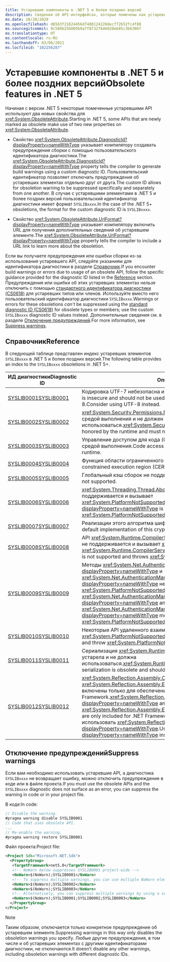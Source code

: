 ```yaml
---
title: Устаревшие компоненты в .NET 5 и более поздних версий
description: Сведения об API-интерфейсах, которые помечены как устаревшие в .NET 5, и более поздних версий приводят к созданию предупреждений компилятора SYSLIB.
ms.date: 10/20/2020
ms.openlocfilehash: d6563f21624456d74801242268ecf72652fc4f88
ms.sourcegitcommit: 9c589b25b005b9a7f87327646020eb85c3b6306f
ms.translationtype: HT
ms.contentlocale: ru-RU
ms.lasthandoff: 03/06/2021
ms.locfileid: "102256287"
---
```

# <a name="obsolete-features-in-net-5"></a><span data-ttu-id="83160-103">Устаревшие компоненты в .NET 5 и более поздних версий</span><span class="sxs-lookup"><span data-stu-id="83160-103">Obsolete features in .NET 5</span></span>

<span data-ttu-id="83160-104">Начиная с версии .NET 5 некоторые помеченные устаревшими API используют два новых свойства для <xref:System.ObsoleteAttribute>.</span><span class="sxs-lookup"><span data-stu-id="83160-104">Starting in .NET 5, some APIs that are newly marked as obsolete make use of two new properties on <xref:System.ObsoleteAttribute>.</span></span>

- <span data-ttu-id="83160-105">Свойство <xref:System.ObsoleteAttribute.DiagnosticId?displayProperty=nameWithType> указывает компилятору создавать предупреждения сборки с помощью пользовательского идентификатора диагностики.</span><span class="sxs-lookup"><span data-stu-id="83160-105">The <xref:System.ObsoleteAttribute.DiagnosticId?displayProperty=nameWithType> property tells the compiler to generate build warnings using a custom diagnostic ID.</span></span> <span data-ttu-id="83160-106">Пользовательский идентификатор позволяет отключать предупреждения об устаревших элементах отдельно друг от друга.</span><span class="sxs-lookup"><span data-stu-id="83160-106">The custom ID allows for obsoletion warning to be suppressed specifically and separately from one another.</span></span> <span data-ttu-id="83160-107">В случае с устаревшими элементами в .NET 5 и более поздних версий пользовательский идентификатор диагностики имеет формат `SYSLIBxxxx`.</span><span class="sxs-lookup"><span data-stu-id="83160-107">In the case of the .NET 5+ obsoletions, the format for the custom diagnostic ID is `SYSLIBxxxx`.</span></span>

- <span data-ttu-id="83160-108">Свойство <xref:System.ObsoleteAttribute.UrlFormat?displayProperty=nameWithType> указывает компилятору включить URL для получения дополнительных сведений об устаревшем элементе.</span><span class="sxs-lookup"><span data-stu-id="83160-108">The <xref:System.ObsoleteAttribute.UrlFormat?displayProperty=nameWithType> property tells the compiler to include a URL link to learn more about the obsoletion.</span></span>

<span data-ttu-id="83160-109">Если вы получаете предупреждения или ошибки сборки из-за использования устаревшего API, следуйте указаниям для идентификатора диагностики в разделе [Справочник](#reference).</span><span class="sxs-lookup"><span data-stu-id="83160-109">If you encounter build warnings or errors due to usage of an obsolete API, follow the specific guidance provided for the diagnostic ID listed in the [Reference](#reference) section.</span></span> <span data-ttu-id="83160-110">Предупреждения или ошибки об этих устаревших элементах *нельзя* отключить с помощью [стандартного идентификатора диагностики (CS0618)](../../csharp/language-reference/compiler-messages/cs0618.md) для устаревших типов или членов. Используйте вместо него пользовательский идентификатор диагностики `SYSLIBxxxx`.</span><span class="sxs-lookup"><span data-stu-id="83160-110">Warnings or errors for these obsoletions *can't* be suppressed using the [standard diagnostic ID (CS0618)](../../csharp/language-reference/compiler-messages/cs0618.md) for obsolete types or members; use the custom `SYSLIBxxxx` diagnostic ID values instead.</span></span> <span data-ttu-id="83160-111">Дополнительные сведения см. в разделе [Отключение предупреждений](#suppress-warnings).</span><span class="sxs-lookup"><span data-stu-id="83160-111">For more information, see [Suppress warnings](#suppress-warnings).</span></span>

## <a name="reference"></a><span data-ttu-id="83160-112">Справочник</span><span class="sxs-lookup"><span data-stu-id="83160-112">Reference</span></span>

<span data-ttu-id="83160-113">В следующей таблице представлен индекс устаревших элементов `SYSLIBxxxx` в .NET 5 и более поздних версий.</span><span class="sxs-lookup"><span data-stu-id="83160-113">The following table provides an index to the `SYSLIBxxxx` obsoletions in .NET 5+.</span></span>

| <span data-ttu-id="83160-114">ИД диагностики</span><span class="sxs-lookup"><span data-stu-id="83160-114">Diagnostic ID</span></span> | <span data-ttu-id="83160-115">Описание</span><span class="sxs-lookup"><span data-stu-id="83160-115">Description</span></span> |
| - | - |
| [<span data-ttu-id="83160-116">SYSLIB0001</span><span class="sxs-lookup"><span data-stu-id="83160-116">SYSLIB0001</span></span>](syslib-warnings/syslib0001.md) | <span data-ttu-id="83160-117">Кодировка UTF-7 небезопасна и не должна использоваться.</span><span class="sxs-lookup"><span data-stu-id="83160-117">The UTF-7 encoding is insecure and should not be used.</span></span> <span data-ttu-id="83160-118">Вместо нее рекомендуется использовать UTF-8.</span><span class="sxs-lookup"><span data-stu-id="83160-118">Consider using UTF-8 instead.</span></span> |
| [<span data-ttu-id="83160-119">SYSLIB0002</span><span class="sxs-lookup"><span data-stu-id="83160-119">SYSLIB0002</span></span>](syslib-warnings/syslib0002.md) | <span data-ttu-id="83160-120"><xref:System.Security.Permissions.PrincipalPermissionAttribute> не учитывается средой выполнения и не должен использоваться.</span><span class="sxs-lookup"><span data-stu-id="83160-120"><xref:System.Security.Permissions.PrincipalPermissionAttribute> is not honored by the runtime and must not be used.</span></span> |
| [<span data-ttu-id="83160-121">SYSLIB0003</span><span class="sxs-lookup"><span data-stu-id="83160-121">SYSLIB0003</span></span>](syslib-warnings/syslib0003.md) | <span data-ttu-id="83160-122">Управление доступом для кода (CAS) не поддерживается или не учитывается средой выполнения.</span><span class="sxs-lookup"><span data-stu-id="83160-122">Code access security (CAS) is not supported or honored by the runtime.</span></span> |
| [<span data-ttu-id="83160-123">SYSLIB0004</span><span class="sxs-lookup"><span data-stu-id="83160-123">SYSLIB0004</span></span>](syslib-warnings/syslib0004.md) | <span data-ttu-id="83160-124">Функция области ограниченного выполнения (CER) не поддерживается.</span><span class="sxs-lookup"><span data-stu-id="83160-124">The constrained execution region (CER) feature is not supported.</span></span> |
| [<span data-ttu-id="83160-125">SYSLIB0005</span><span class="sxs-lookup"><span data-stu-id="83160-125">SYSLIB0005</span></span>](syslib-warnings/syslib0005.md) | <span data-ttu-id="83160-126">Глобальный кэш сборок не поддерживается.</span><span class="sxs-lookup"><span data-stu-id="83160-126">The global assembly cache (GAC) is not supported.</span></span> |
| [<span data-ttu-id="83160-127">SYSLIB0006</span><span class="sxs-lookup"><span data-stu-id="83160-127">SYSLIB0006</span></span>](syslib-warnings/syslib0006.md) | <span data-ttu-id="83160-128"><xref:System.Threading.Thread.Abort?displayProperty=nameWithType> не поддерживается и вызывает <xref:System.PlatformNotSupportedException>.</span><span class="sxs-lookup"><span data-stu-id="83160-128"><xref:System.Threading.Thread.Abort?displayProperty=nameWithType> is not supported and throws <xref:System.PlatformNotSupportedException>.</span></span> |
| [<span data-ttu-id="83160-129">SYSLIB0007</span><span class="sxs-lookup"><span data-stu-id="83160-129">SYSLIB0007</span></span>](syslib-warnings/syslib0007.md) | <span data-ttu-id="83160-130">Реализации этого алгоритма шифрования по умолчанию не поддерживается.</span><span class="sxs-lookup"><span data-stu-id="83160-130">The default implementation of this cryptography algorithm is not supported.</span></span> |
| [<span data-ttu-id="83160-131">SYSLIB0008</span><span class="sxs-lookup"><span data-stu-id="83160-131">SYSLIB0008</span></span>](syslib-warnings/syslib0008.md) | <span data-ttu-id="83160-132">API <xref:System.Runtime.CompilerServices.DebugInfoGenerator.CreatePdbGenerator> не поддерживается и вызывает <xref:System.PlatformNotSupportedException>.</span><span class="sxs-lookup"><span data-stu-id="83160-132">The <xref:System.Runtime.CompilerServices.DebugInfoGenerator.CreatePdbGenerator> API is not supported and throws <xref:System.PlatformNotSupportedException>.</span></span> |
| [<span data-ttu-id="83160-133">SYSLIB0009</span><span class="sxs-lookup"><span data-stu-id="83160-133">SYSLIB0009</span></span>](syslib-warnings/syslib0009.md) | <span data-ttu-id="83160-134">Методы <xref:System.Net.AuthenticationManager.Authenticate%2A?displayProperty=nameWithType> и <xref:System.Net.AuthenticationManager.PreAuthenticate%2A?displayProperty=nameWithType> не поддерживаются и вызывают <xref:System.PlatformNotSupportedException>.</span><span class="sxs-lookup"><span data-stu-id="83160-134">The <xref:System.Net.AuthenticationManager.Authenticate%2A?displayProperty=nameWithType> and <xref:System.Net.AuthenticationManager.PreAuthenticate%2A?displayProperty=nameWithType> methods are not supported and throw <xref:System.PlatformNotSupportedException>.</span></span> |
| [<span data-ttu-id="83160-135">SYSLIB0010</span><span class="sxs-lookup"><span data-stu-id="83160-135">SYSLIB0010</span></span>](syslib-warnings/syslib0010.md) | <span data-ttu-id="83160-136">Некоторые API удаленного взаимодействия не поддерживаются и вызывают <xref:System.PlatformNotSupportedException>.</span><span class="sxs-lookup"><span data-stu-id="83160-136">Some remoting APIs are not supported and throw <xref:System.PlatformNotSupportedException>.</span></span> |
| [<span data-ttu-id="83160-137">SYSLIB0011</span><span class="sxs-lookup"><span data-stu-id="83160-137">SYSLIB0011</span></span>](syslib-warnings/syslib0011.md) | <span data-ttu-id="83160-138">Сериализация <xref:System.Runtime.Serialization.Formatters.Binary.BinaryFormatter> устарела и не должна использоваться.</span><span class="sxs-lookup"><span data-stu-id="83160-138"><xref:System.Runtime.Serialization.Formatters.Binary.BinaryFormatter> serialization is obsolete and should not be used.</span></span> |
| [<span data-ttu-id="83160-139">SYSLIB0012</span><span class="sxs-lookup"><span data-stu-id="83160-139">SYSLIB0012</span></span>](syslib-warnings/syslib0012.md) | <span data-ttu-id="83160-140"><xref:System.Reflection.Assembly.CodeBase?displayProperty=nameWithType> и <xref:System.Reflection.Assembly.EscapedCodeBase?displayProperty=nameWithType> включены только для обеспечения совместимости с .NET Framework.</span><span class="sxs-lookup"><span data-stu-id="83160-140"><xref:System.Reflection.Assembly.CodeBase?displayProperty=nameWithType> and <xref:System.Reflection.Assembly.EscapedCodeBase?displayProperty=nameWithType> are only included for .NET Framework compatibility.</span></span> <span data-ttu-id="83160-141">Взамен рекомендуется использовать <xref:System.Reflection.Assembly.Location?displayProperty=nameWithType>.</span><span class="sxs-lookup"><span data-stu-id="83160-141">Use <xref:System.Reflection.Assembly.Location?displayProperty=nameWithType> instead.</span></span> |

## <a name="suppress-warnings"></a><span data-ttu-id="83160-142">Отключение предупреждений</span><span class="sxs-lookup"><span data-stu-id="83160-142">Suppress warnings</span></span>

<span data-ttu-id="83160-143">Если вам необходимо использовать устаревшие API, а диагностика `SYSLIBxxxx` не возвращает ошибку, можно отключить предупреждение в коде или в файле проекта.</span><span class="sxs-lookup"><span data-stu-id="83160-143">If you must use the obsolete APIs and the `SYSLIBxxxx` diagnostic does not surface as an error, you can suppress the warning in code or in your project file.</span></span>

<span data-ttu-id="83160-144">В коде:</span><span class="sxs-lookup"><span data-stu-id="83160-144">In code:</span></span>

```csharp
// Disable the warning.
#pragma warning disable SYSLIB0001
// Code that uses obsolete API.
...
// Re-enable the warning.
#pragma warning restore SYSLIB0001
```

<span data-ttu-id="83160-145">Файл проекта:</span><span class="sxs-lookup"><span data-stu-id="83160-145">Project file:</span></span>

```xml
<Project Sdk="Microsoft.NET.Sdk">
  <PropertyGroup>
   <TargetFramework>net5.0</TargetFramework>
   <!-- NoWarn below suppresses SYSLIB0001 project-wide -->
   <NoWarn>$(NoWarn);SYSLIB0001</NoWarn>
   <!-- To suppress multiple warnings, you can use multiple NoWarn elements -->
   <NoWarn>$(NoWarn);SYSLIB0002</NoWarn>
   <NoWarn>$(NoWarn);SYSLIB0003</NoWarn>
   <!-- Alternatively, you can suppress multiple warnings by using a semicolon-delimited list -->
   <NoWarn>$(NoWarn);SYSLIB0001;SYSLIB0002;SYSLIB0003</NoWarn>
  </PropertyGroup>
</Project>
```

> [!NOTE]
> <span data-ttu-id="83160-146">Таким образом, отключается только конкретное предупреждение об устаревшем элементе.</span><span class="sxs-lookup"><span data-stu-id="83160-146">Suppressing warnings in this way only disables the obsoletion warnings you specify.</span></span> <span data-ttu-id="83160-147">Любые другие предупреждения, в том числе и об устаревших элементах с другими идентификаторами диагностики, не отключаются.</span><span class="sxs-lookup"><span data-stu-id="83160-147">It doesn't disable any other warnings, including obsoletion warnings with different diagnostic IDs.</span></span>
